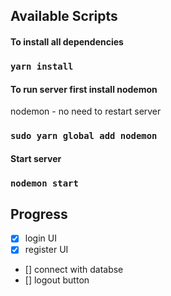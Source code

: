 ## Available Scripts

#### To install all dependencies

### `yarn install`

#### To run server first install nodemon

nodemon - no need to restart server

### `sudo yarn global add nodemon`

#### Start server

### `nodemon start`

## Progress

- [x] login UI
- [x] register UI
- [] connect with databse
- [] logout button
